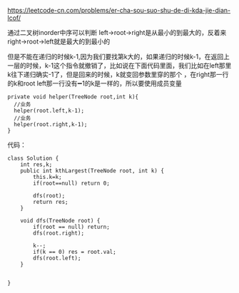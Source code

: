 https://leetcode-cn.com/problems/er-cha-sou-suo-shu-de-di-kda-jie-dian-lcof/

通过二叉树inorder中序可以判断 left->root->right是从最小的到最大的，反着来 right->root->left就是最大的到最小的

但是不能在递归的时候k-1,因为我们要找第k大的，如果递归的时候k-1，在返回上一层的时候，k-1这个指令就撤销了，比如说在下面代码里面，我们比如在left那里k往下递归确实-1了，但是回来的时候，k就变回参数里穿的那个
，在right那一行的k和root left那一行没有➖1的k是一样的，所以要使用成员变量

```` 
private void helper(TreeNode root,int k){
  //业务
  helper(root.left,k-1);
  //业务
  helper(root.right,k-1);
}
````


代码：
```` 
class Solution {
    int res,k;
    public int kthLargest(TreeNode root, int k) {
        this.k=k;
        if(root==null) return 0;
        
        dfs(root);
        return res;
    }

    void dfs(TreeNode root) {
        if(root == null) return;
        dfs(root.right);
        
        k--;
        if(k == 0) res = root.val;
        dfs(root.left);
    }


}
````






